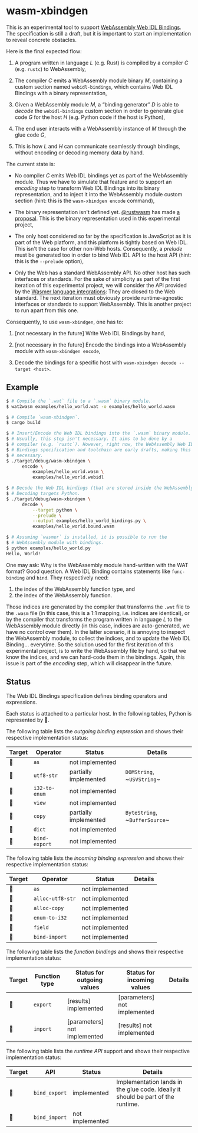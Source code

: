# wasm-xbindgen

This is an experimental tool to support [WebAssembly Web IDL
Bindings][web-idl-bindings]. The specification is still a draft, but
it is important to start an implementation to reveal concrete
obstacles.

Here is the final expected flow:

  1. A program written in language _L_ (e.g. Rust) is compiled by a
     compiler _C_ (e.g. `rustc`) to WebAssembly,

  2. The compiler _C_ emits a WebAssembly module binary _M_,
     containing a custom section named `webidl-bindings`, which
     contains Web IDL Bindings with a binary representation,
     
  3. Given a WebAssembly module _M_, a “binding generator” _D_ is able
     to _decode_ the `webidl-bindings` custom section in order to
     generate glue code _G_ for the host _H_ (e.g. Python code if the
     host is Python),

  4. The end user interacts with a WebAssembly instance of _M_
     through the glue code _G_,
     
  5. This is how _L_ and _H_ can communicate seamlessly through
     bindings, without encoding or decoding memory data by hand.

The current state is:

  -  No compiler _C_ emits Web IDL bindings yet as part of the
     WebAssembly module. Thus we have to simulate that feature and to
     support an _encoding_ step to transform Web IDL Bindings into its
     binary representation, and to inject it into the WebAssembly module
     custom section (hint: this is the `wasm-xbindgen encode`
     command),
     
  - The binary representation isn't defined yet. [@rustwasm][rustwasm]
    has made [a proposal][binary-representation]. This is the binary
    representation used in this experimental project,
    
  - The only host considered so far by the specification is JavaScript
    as it is part of the Web platform, and this platform is tightly
    based on Web IDL. This isn't the case for other non-Web
    hosts. Consequently, a _prelude_ must be generated too in order to
    bind Web IDL API to the host API (hint: this is the `--prelude`
    option),
    
  - Only the Web has a standard WebAssembly API. No other host has
    such interfaces or standards. For the sake of simplicity as part
    of the first iteration of this experimental project, we will
    consider the API provided by the [Wasmer language
    integrations][wasmer-language-integrations]: They are closed to
    the Web standard. The next iteration must obviously provide
    runtime-agnostic interfaces or standards to support
    WebAssembly. This is another project to run apart from this one.
    
Consequently, to use `wasm-xbindgen`, one has to:

  1. [not necessary in the future] Write Web IDL Bindings by hand,

  2. [not necessary in the future] Encode the bindings into a
     WebAssembly module with `wasm-xbindgen encode`,

  3. Decode the bindings for a specific host with `wasm-xbindgen decode --target <host>`.

[web-idl-bindings]: https://github.com/WebAssembly/webidl-bindings
[binary-representation]: https://github.com/rustwasm/wasm-webidl-bindings/blob/master/BINARY.md
[rustwasm]: https://github.com/rustwasm/
[wasmer-language-integrations]: https://github.com/wasmerio?utf8=%E2%9C%93&q=-ext-wasm&type=public&language=

## Example

```sh
$ # Compile the `.wat` file to a `.wasm` binary module.
$ wat2wasm examples/hello_world.wat -o examples/hello_world.wasm

$ # Compile `wasm-xbindgen`.
$ cargo build

$ # Insert/Encode the Web IDL bindings into the `.wasm` binary module.
$ # Usually, this step isn't necessary. It aims to be done by a
$ # compiler (e.g. `rustc`). However, right now, the WebAssembly Web IDL
$ # Bindings specification and toolchain are early drafts, making this step
$ # necessary.
$ ./target/debug/wasm-xbindgen \
      encode \
          examples/hello_world.wasm \
          examples/hello_world.webidl

$ # Decode the Web IDL bindings (that are stored inside the WebAssembly binary module).
$ # Decoding targets Python.
$ ./target/debug/wasm-xbindgen \
      decode \
          --target python \
          --prelude \
          --output examples/hello_world_bindings.py \
          examples/hello_world.bound.wasm

$ # Assuming `wasmer` is installed, it is possible to run the
$ # WebAssembly module with bindings.
$ python examples/hello_world.py
Hello, World!
```

One may ask: Why is the WebAssembly module hand-written with the WAT
format? Good question. A Web IDL Binding contains statements like
`func-binding` and `bind`. They respectively need:

  1. the index of the WebAssembly function type, and
  2. the index of the WebAssembly function.
  
Those indices are generated by the compiler that transforms the `.wat`
file to the `.wasm` file (in this case, this is a 1:1 mapping,
i.e. indices are identical), or by the compiler that transforms the
program written in language _L_ to the WebAssembly module directly (in
this case, indices are auto-generated, we have no control over
them). In the latter scenario, it is annoying to inspect the
WebAssembly module, to collect the indices, and to update the Web IDL
Binding… everytime. So the solution used for the first iteration of
this experimental project, is to write the WebAssembly file by hand,
so that we know the indices, and we can hard-code them in the
bindings. Again, this issue is part of the _encoding_ step, which will
disappear in the future.

## Status

The Web IDL Bindings specification defines binding operators and
expressions.

Each status is attached to a particular host. In the following tables,
Python is represented by 🐍.

The following table lists the _outgoing binding
expression_ and shows their respective implementation status:

| Target | Operator | Status | Details |
|-|-|-|-|
| 🐍 | `as` | not implemented | |
| 🐍 | `utf8-str` | partially implemented | `DOMString`, ~`USVString`~ |
| 🐍 | `i32-to-enum` | not implemented |
| 🐍 | `view` | not implemented |
| 🐍 | `copy` | partially implemented | `ByteString`, ~`BufferSource`~ |
| 🐍 | `dict` | not implemented |
| 🐍 | `bind-export` | not implemented |

The following table lists the _incoming binding expression_ and shows
their respective implementation status:

|Target | Operator | Status | Details |
|-|-|-|-|
| 🐍 | `as` | not implemented | |
| 🐍 | `alloc-utf8-str` | not implemented | |
| 🐍 | `alloc-copy` | not implemented |
| 🐍 | `enum-to-i32` | not implemented |
| 🐍 | `field` | not implemented |
| 🐍 | `bind-import` | not implemented |

The following table lists the _function bindings_ and shows their
respective implementation status:

| Target | Function type | Status for outgoing values | Status for incoming values | Details |
|-|-|-|-|-|
| 🐍 | `export` | [results] implemented | [parameters] not implemented |
| 🐍 | `import` | [parameters] not implemented | [results] not implemented |


The following table lists the _runtime API_ support and shows their
respective implementation status:

| Target | API | Status | Details |
|-|-|-|-|
| 🐍 | `bind_export` | implemented | Implementation lands in the glue code. Ideally it should be part of the runtime. |
| 🐍 | `bind_import` | not implemented |
